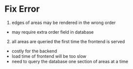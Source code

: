 # Fix Error

1. edges of areas may be rendered in the wrong order

- may require extra order field in database

2. all areas are queried the first time the frontend is served

- costly for the backend
- load time of frontend will be too slow
- need to query the database one section of areas at a time
